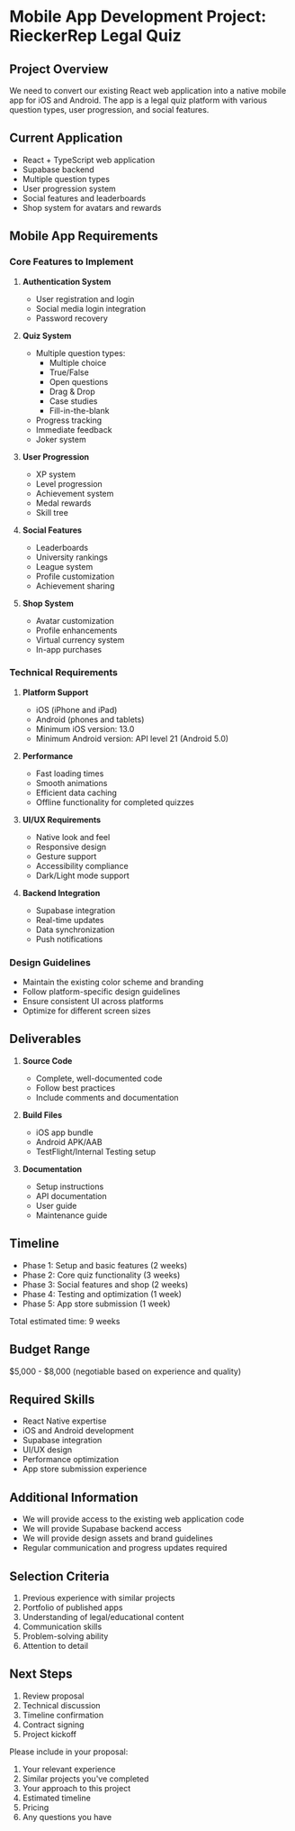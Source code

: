 # Mobile App Development Project: RieckerRep Legal Quiz

## Project Overview
We need to convert our existing React web application into a native mobile app for iOS and Android. The app is a legal quiz platform with various question types, user progression, and social features.

## Current Application
- React + TypeScript web application
- Supabase backend
- Multiple question types
- User progression system
- Social features and leaderboards
- Shop system for avatars and rewards

## Mobile App Requirements

### Core Features to Implement
1. **Authentication System**
   - User registration and login
   - Social media login integration
   - Password recovery

2. **Quiz System**
   - Multiple question types:
     - Multiple choice
     - True/False
     - Open questions
     - Drag & Drop
     - Case studies
     - Fill-in-the-blank
   - Progress tracking
   - Immediate feedback
   - Joker system

3. **User Progression**
   - XP system
   - Level progression
   - Achievement system
   - Medal rewards
   - Skill tree

4. **Social Features**
   - Leaderboards
   - University rankings
   - League system
   - Profile customization
   - Achievement sharing

5. **Shop System**
   - Avatar customization
   - Profile enhancements
   - Virtual currency system
   - In-app purchases

### Technical Requirements

1. **Platform Support**
   - iOS (iPhone and iPad)
   - Android (phones and tablets)
   - Minimum iOS version: 13.0
   - Minimum Android version: API level 21 (Android 5.0)

2. **Performance**
   - Fast loading times
   - Smooth animations
   - Efficient data caching
   - Offline functionality for completed quizzes

3. **UI/UX Requirements**
   - Native look and feel
   - Responsive design
   - Gesture support
   - Accessibility compliance
   - Dark/Light mode support

4. **Backend Integration**
   - Supabase integration
   - Real-time updates
   - Data synchronization
   - Push notifications

### Design Guidelines
- Maintain the existing color scheme and branding
- Follow platform-specific design guidelines
- Ensure consistent UI across platforms
- Optimize for different screen sizes

## Deliverables

1. **Source Code**
   - Complete, well-documented code
   - Follow best practices
   - Include comments and documentation

2. **Build Files**
   - iOS app bundle
   - Android APK/AAB
   - TestFlight/Internal Testing setup

3. **Documentation**
   - Setup instructions
   - API documentation
   - User guide
   - Maintenance guide

## Timeline
- Phase 1: Setup and basic features (2 weeks)
- Phase 2: Core quiz functionality (3 weeks)
- Phase 3: Social features and shop (2 weeks)
- Phase 4: Testing and optimization (1 week)
- Phase 5: App store submission (1 week)

Total estimated time: 9 weeks

## Budget Range
$5,000 - $8,000 (negotiable based on experience and quality)

## Required Skills
- React Native expertise
- iOS and Android development
- Supabase integration
- UI/UX design
- Performance optimization
- App store submission experience

## Additional Information
- We will provide access to the existing web application code
- We will provide Supabase backend access
- We will provide design assets and brand guidelines
- Regular communication and progress updates required

## Selection Criteria
1. Previous experience with similar projects
2. Portfolio of published apps
3. Understanding of legal/educational content
4. Communication skills
5. Problem-solving ability
6. Attention to detail

## Next Steps
1. Review proposal
2. Technical discussion
3. Timeline confirmation
4. Contract signing
5. Project kickoff

Please include in your proposal:
1. Your relevant experience
2. Similar projects you've completed
3. Your approach to this project
4. Estimated timeline
5. Pricing
6. Any questions you have 